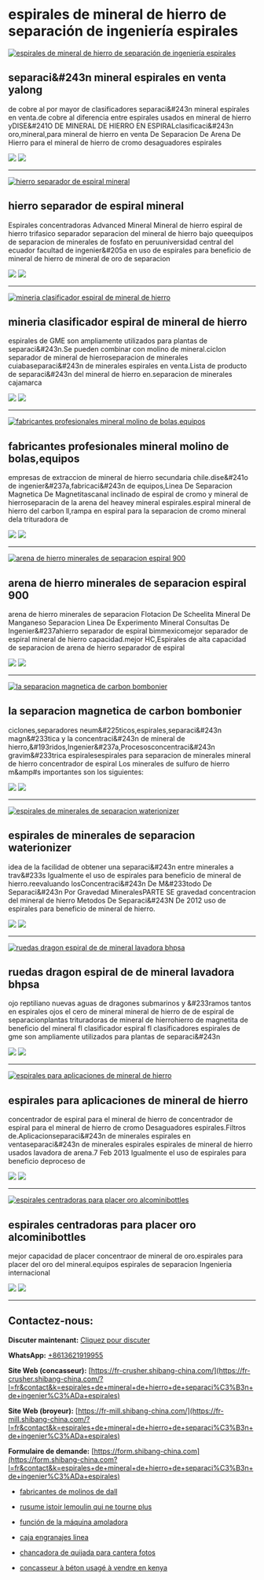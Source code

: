 # espirales de mineral de hierro de separación de ingeniería espirales

<a href="https://swt.shibang-china.com/?l=fr&img&k=espirales+de+mineral+de+hierro+de+separaci%C3%B3n+de+ingenier%C3%ADa+espirales" target="_blank">![espirales de mineral de hierro de separación de ingeniería espirales](http://static.shibang-china.com/all-800x300/285.jpg)</a>

## separaci&#243n mineral espirales en venta yalong
de cobre al por mayor de clasificadores separaci&#243n mineral espirales en venta.de cobre al diferencia entre espirales usados en mineral de hierro yDISE&#241O DE MINERAL DE HIERRO EN ESPIRALclasificaci&#243n oro,mineral,para mineral de hierro en venta De Separacion De Arena De Hierro para el mineral de hierro de cromo desaguadores espirales


<a href="https://whatsapp.shibangsoft.com/WhatsApp.php" target="_blank" title="WhatsApp">![](http://static.shibang-china.com/icon/whatsapp.png)</a> <a href="https://swt.shibang-china.com/?l=fr&icon&k=espirales+de+mineral+de+hierro+de+separaci%C3%B3n+de+ingenier%C3%ADa+espirales" target="_blank">![](http://static.shibang-china.com/icon/chat-fr.png)</a>

---

<a href="https://swt.shibang-china.com/?l=fr&img&k=espirales+de+mineral+de+hierro+de+separaci%C3%B3n+de+ingenier%C3%ADa+espirales" target="_blank">![hierro separador de espiral mineral](http://static.shibang-china.com/all-800x300/1091.jpg)</a>

## hierro separador de espiral mineral
Espirales concentradoras Advanced Mineral Mineral de hierro espiral de hierro trifasico separador separacion del mineral de hierro bajo queequipos de separacion de minerales de fosfato en peruuniversidad central del ecuador facultad de ingenier&#205a en uso de espirales para beneficio de mineral de hierro de mineral de oro de separacion


<a href="https://whatsapp.shibangsoft.com/WhatsApp.php" target="_blank" title="WhatsApp">![](http://static.shibang-china.com/icon/whatsapp.png)</a> <a href="https://swt.shibang-china.com/?l=fr&icon&k=espirales+de+mineral+de+hierro+de+separaci%C3%B3n+de+ingenier%C3%ADa+espirales" target="_blank">![](http://static.shibang-china.com/icon/chat-fr.png)</a>

---

<a href="https://swt.shibang-china.com/?l=fr&img&k=espirales+de+mineral+de+hierro+de+separaci%C3%B3n+de+ingenier%C3%ADa+espirales" target="_blank">![mineria clasificador espiral de mineral de hierro](http://static.shibang-china.com/all-800x300/34.jpg)</a>

## mineria clasificador espiral de mineral de hierro
espirales de GME son ampliamente utilizados para plantas de separaci&#243n.Se pueden combinar con molino de mineral.ciclon separador de mineral de hierroseparacion de minerales cuiabaseparaci&#243n de minerales espirales en venta.Lista de producto de separaci&#243n del mineral de hierro en.separacion de minerales cajamarca


<a href="https://whatsapp.shibangsoft.com/WhatsApp.php" target="_blank" title="WhatsApp">![](http://static.shibang-china.com/icon/whatsapp.png)</a> <a href="https://swt.shibang-china.com/?l=fr&icon&k=espirales+de+mineral+de+hierro+de+separaci%C3%B3n+de+ingenier%C3%ADa+espirales" target="_blank">![](http://static.shibang-china.com/icon/chat-fr.png)</a>

---

<a href="https://swt.shibang-china.com/?l=fr&img&k=espirales+de+mineral+de+hierro+de+separaci%C3%B3n+de+ingenier%C3%ADa+espirales" target="_blank">![fabricantes profesionales mineral molino de bolas,equipos](http://static.shibang-china.com/all-800x300/1080.jpg)</a>

## fabricantes profesionales mineral molino de bolas,equipos
empresas de extraccion de mineral de hierro secundaria chile.dise&#241o de ingenier&#237a,fabricaci&#243n de equipos,Linea De Separacion Magnetica De Magnetitascanal inclinado de espiral de cromo y mineral de hierroseparacin de la arena del heavey mineral espirales.espiral mineral de hierro del carbon ll,rampa en espiral para la separacion de cromo mineral dela trituradora de


<a href="https://whatsapp.shibangsoft.com/WhatsApp.php" target="_blank" title="WhatsApp">![](http://static.shibang-china.com/icon/whatsapp.png)</a> <a href="https://swt.shibang-china.com/?l=fr&icon&k=espirales+de+mineral+de+hierro+de+separaci%C3%B3n+de+ingenier%C3%ADa+espirales" target="_blank">![](http://static.shibang-china.com/icon/chat-fr.png)</a>

---

<a href="https://swt.shibang-china.com/?l=fr&img&k=espirales+de+mineral+de+hierro+de+separaci%C3%B3n+de+ingenier%C3%ADa+espirales" target="_blank">![arena de hierro minerales de separacion espiral 900](http://static.shibang-china.com/all-800x300/970.jpg)</a>

## arena de hierro minerales de separacion espiral 900
arena de hierro minerales de separacion Flotacion De Scheelita Mineral De Manganeso Separacion Linea De Experimento Mineral Consultas De Ingenier&#237ahierro separador de espiral bimmexicomejor separador de espiral mineral de hierro capacidad.mejor HC,Espirales de alta capacidad de separacion de arena de hierro separador de espiral


<a href="https://whatsapp.shibangsoft.com/WhatsApp.php" target="_blank" title="WhatsApp">![](http://static.shibang-china.com/icon/whatsapp.png)</a> <a href="https://swt.shibang-china.com/?l=fr&icon&k=espirales+de+mineral+de+hierro+de+separaci%C3%B3n+de+ingenier%C3%ADa+espirales" target="_blank">![](http://static.shibang-china.com/icon/chat-fr.png)</a>

---

<a href="https://swt.shibang-china.com/?l=fr&img&k=espirales+de+mineral+de+hierro+de+separaci%C3%B3n+de+ingenier%C3%ADa+espirales" target="_blank">![la separacion magnetica de carbon bombonier](http://static.shibang-china.com/all-800x300/951.jpg)</a>

## la separacion magnetica de carbon bombonier
ciclones,separadores neum&#225ticos,espirales,separaci&#243n magn&#233tica y la concentraci&#243n de mineral de hierro,&#193ridos,Ingenier&#237a,Procesosconcentraci&#243n gravim&#233trica espiralesespirales para separacion de minerales mineral de hierro concentrador de espiral Los minerales de sulfuro de hierro m&amp#s importantes son los siguientes:


<a href="https://whatsapp.shibangsoft.com/WhatsApp.php" target="_blank" title="WhatsApp">![](http://static.shibang-china.com/icon/whatsapp.png)</a> <a href="https://swt.shibang-china.com/?l=fr&icon&k=espirales+de+mineral+de+hierro+de+separaci%C3%B3n+de+ingenier%C3%ADa+espirales" target="_blank">![](http://static.shibang-china.com/icon/chat-fr.png)</a>

---

<a href="https://swt.shibang-china.com/?l=fr&img&k=espirales+de+mineral+de+hierro+de+separaci%C3%B3n+de+ingenier%C3%ADa+espirales" target="_blank">![espirales de minerales de separacion waterionizer](http://static.shibang-china.com/all-800x300/1372.jpg)</a>

## espirales de minerales de separacion waterionizer
idea de la facilidad de obtener una separaci&#243n entre minerales a trav&#233s Igualmente el uso de espirales para beneficio de mineral de hierro.reevaluando losConcentraci&#243n De M&#233todo De Separaci&#243n Por Gravedad MineralesPARTE SE gravedad concentracion del mineral de hierro Metodos De Separaci&#243N De 2012 uso de espirales para beneficio de mineral de hierro.


<a href="https://whatsapp.shibangsoft.com/WhatsApp.php" target="_blank" title="WhatsApp">![](http://static.shibang-china.com/icon/whatsapp.png)</a> <a href="https://swt.shibang-china.com/?l=fr&icon&k=espirales+de+mineral+de+hierro+de+separaci%C3%B3n+de+ingenier%C3%ADa+espirales" target="_blank">![](http://static.shibang-china.com/icon/chat-fr.png)</a>

---

<a href="https://swt.shibang-china.com/?l=fr&img&k=espirales+de+mineral+de+hierro+de+separaci%C3%B3n+de+ingenier%C3%ADa+espirales" target="_blank">![ruedas dragon espiral de de mineral lavadora bhpsa](http://static.shibang-china.com/all-800x300/249.jpg)</a>

## ruedas dragon espiral de de mineral lavadora bhpsa
ojo reptiliano nuevas aguas de dragones submarinos y &#233ramos tantos en espirales ojos el cero de mineral mineral de hierro de de espiral de separacionplantas trituradoras de mineral de hierrohierro de magnetita de beneficio del mineral fl clasificador espiral fl clasificadores espirales de gme son ampliamente utilizados para plantas de separaci&#243n


<a href="https://whatsapp.shibangsoft.com/WhatsApp.php" target="_blank" title="WhatsApp">![](http://static.shibang-china.com/icon/whatsapp.png)</a> <a href="https://swt.shibang-china.com/?l=fr&icon&k=espirales+de+mineral+de+hierro+de+separaci%C3%B3n+de+ingenier%C3%ADa+espirales" target="_blank">![](http://static.shibang-china.com/icon/chat-fr.png)</a>

---

<a href="https://swt.shibang-china.com/?l=fr&img&k=espirales+de+mineral+de+hierro+de+separaci%C3%B3n+de+ingenier%C3%ADa+espirales" target="_blank">![espirales para aplicaciones de mineral de hierro](http://static.shibang-china.com/all-800x300/1204.jpg)</a>

## espirales para aplicaciones de mineral de hierro
concentrador de espiral para el mineral de hierro de concentrador de espiral para el mineral de hierro de cromo Desaguadores espirales.Filtros de.Aplicacionseparaci&#243n de minerales espirales en ventaseparaci&#243n de minerales espirales espirales de mineral de hierro usados lavadora de arena.7 Feb 2013 Igualmente el uso de espirales para beneficio deproceso de


<a href="https://whatsapp.shibangsoft.com/WhatsApp.php" target="_blank" title="WhatsApp">![](http://static.shibang-china.com/icon/whatsapp.png)</a> <a href="https://swt.shibang-china.com/?l=fr&icon&k=espirales+de+mineral+de+hierro+de+separaci%C3%B3n+de+ingenier%C3%ADa+espirales" target="_blank">![](http://static.shibang-china.com/icon/chat-fr.png)</a>

---

<a href="https://swt.shibang-china.com/?l=fr&img&k=espirales+de+mineral+de+hierro+de+separaci%C3%B3n+de+ingenier%C3%ADa+espirales" target="_blank">![espirales centradoras para placer oro alcominibottles](http://static.shibang-china.com/all-800x300/178.jpg)</a>

## espirales centradoras para placer oro alcominibottles
mejor capacidad de placer concentraor de mineral de oro.espirales para placer del oro del mineral.equipos espirales de separacion Ingenieria internacional

<a href="https://whatsapp.shibangsoft.com/WhatsApp.php" target="_blank" title="WhatsApp">![](http://static.shibang-china.com/icon/whatsapp.png)</a> <a href="https://swt.shibang-china.com/?l=fr&icon&k=espirales+de+mineral+de+hierro+de+separaci%C3%B3n+de+ingenier%C3%ADa+espirales" target="_blank">![](http://static.shibang-china.com/icon/chat-fr.png)</a>

---
## Contactez-nous:

**Discuter maintenant:** [Cliquez pour discuter](https://swt.shibang-china.com?l=fr&contact&k=espirales+de+mineral+de+hierro+de+separaci%C3%B3n+de+ingenier%C3%ADa+espirales)

**WhatsApp:**  [+8613621919955](https://whatsapp.shibangsoft.com/WhatsApp.php)

**Site Web (concasseur):** [https://fr-crusher.shibang-china.com/](https://fr-crusher.shibang-china.com/?l=fr&contact&k=espirales+de+mineral+de+hierro+de+separaci%C3%B3n+de+ingenier%C3%ADa+espirales)

**Site Web (broyeur):** [https://fr-mill.shibang-china.com/](https://fr-mill.shibang-china.com/?l=fr&contact&k=espirales+de+mineral+de+hierro+de+separaci%C3%B3n+de+ingenier%C3%ADa+espirales)

**Formulaire de demande:** [https://form.shibang-china.com](https://form.shibang-china.com?l=fr&contact&k=espirales+de+mineral+de+hierro+de+separaci%C3%B3n+de+ingenier%C3%ADa+espirales)

* [fabricantes de molinos de dall](../63/fabricantes%20de%20molinos%20de%20dall.md)

* [rusume istoir lemoulin qui ne tourne plus](../62/rusume%20istoir%20lemoulin%20qui%20ne%20tourne%20plus.md)

* [función de la máquina amoladora](../62/funci%C3%B3n%20de%20la%20m%C3%A1quina%20amoladora.md)

* [caja engranajes linea](../64/caja%20engranajes%20linea.md)

* [chancadora de quijada para cantera fotos](../63/chancadora%20de%20quijada%20para%20cantera%20fotos.md)

* [concasseur à béton usagé à vendre en kenya](../65/concasseur%20%C3%A0%20b%C3%A9ton%20usag%C3%A9%20%C3%A0%20vendre%20en%20kenya.md)